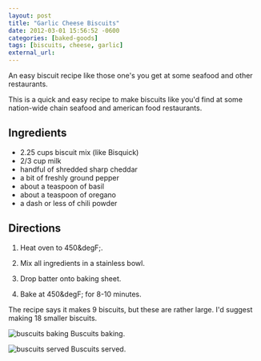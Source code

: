 ```yaml
---
layout: post
title: "Garlic Cheese Biscuits"
date: 2012-03-01 15:56:52 -0600
categories: [baked-goods]
tags: [biscuits, cheese, garlic]
external_url: 
---
```

An easy biscuit recipe like those one's you get at some seafood and other restaurants.

This is a quick and easy recipe to make biscuits like you'd find at
some nation-wide chain seafood and american food restaurants.


## Ingredients

* 2.25 cups biscuit mix (like Bisquick)
* 2/3 cup milk
* handful of shredded sharp cheddar
* a bit of freshly ground pepper
* about a teaspoon of basil
* about a teaspoon of oregano
* a dash or less of chili powder


## Directions

1.  Heat oven to 450&degF;.

1.  Mix all ingredients in a stainless bowl.

1.  Drop batter onto baking sheet.

1.  Bake at 450&degF; for 8-10 minutes.

The recipe says it makes 9 biscuits, but these are rather large. I'd suggest making 18 smaller biscuits.

![buscuits baking](http://tt.imageshare.s3.amazonaws.com/recipes/cheesy-garlic-biscuits/baking-biscuits-1024.jpg)
Buscuits baking.

![buscuits served](http://tt.imageshare.s3.amazonaws.com/recipes/cheesy-garlic-biscuits/served-soup-and-biscuits-1024.jpg)
Buscuits served.


